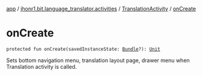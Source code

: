 [app](../../index.md) / [jhonr1.bit.language_translator.activities](../index.md) / [TranslationActivity](index.md) / [onCreate](./on-create.md)

# onCreate

`protected fun onCreate(savedInstanceState: `[`Bundle`](https://developer.android.com/reference/android/os/Bundle.html)`?): `[`Unit`](https://kotlinlang.org/api/latest/jvm/stdlib/kotlin/-unit/index.html)

Sets bottom navigation menu, translation layout page, drawer menu when Translation activity is called.

